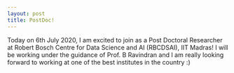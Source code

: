 ```yaml
---
layout: post
title: PostDoc!
---
```

<link rel="stylesheet" type="text/css" href="../bootstrap.min.css">
<script type="text/javascript" src="../bootstrap.min.js"></script>
<script type="text/javascript" src="../my_scripts.js"></script>

<style type="text/css">
  .img-thumbnail {
    height: 385px;
  }
</style>

<div class="container">
  <p>
  	Today on 6th July 2020, I am excited to join as a Post Doctoral Researcher at Robert Bosch Centre for Data Science and AI (RBCDSAI), IIT Madras! I will be working under the guidance of Prof. B Ravindran and I am really looking forward to working at one of the best institutes in the country :)
  </p>
</div>